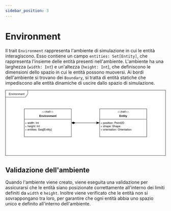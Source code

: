 ```yaml
---
sidebar_position: 3
---
```


# Environment

Il trait `Environment` rappresenta l'ambiente di simulazione in cui le entità interagiscono. Esso contiene un campo `entities: Set[Entity]`, che rappresenta l'insieme delle entità presenti nell'ambiente.
L'ambiente ha una larghezza (`width: Int`) e un'altezza (`height: Int`), che definiscono le dimensioni dello spazio in cui le entità possono muoversi.
Ai bordi dell'ambiente si trovano dei `Boundary`, si tratta di entità statiche che impediscono alle entità dinamiche di uscire dallo spazio di simulazione.

![Environment](../../static/img/04-detailed-design/environment.png)

## Validazione dell'ambiente

Quando l'ambiente viene creato, viene eseguita una validazione per assicurarsi che le entità siano posizionate correttamente all'interno dei limiti definiti da `width` e `height`.
Inoltre viene verificato che le entità non si sovrappongano tra loro, per garantire che ogni entità abbia uno spazio unico e definito all'interno dell'ambiente.
